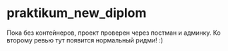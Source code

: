 # praktikum_new_diplom
Пока без контейнеров, проект проверен через постман и админку.
Ко второму ревью тут появится нормальный ридми! :)
